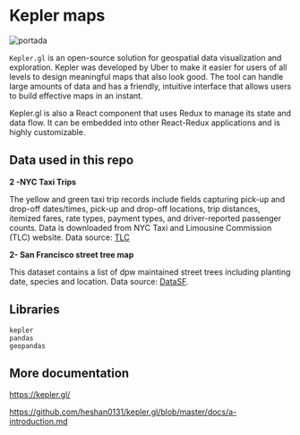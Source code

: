 # Kepler maps

![portada](https://lacontradejaen.com/img/galeria/2021/03/exposicion_mapas_diputacion_jaen-2-30-640.png)

`Kepler.gl` is an open-source solution for geospatial data visualization and exploration. Kepler was developed by Uber to make it easier for users of all levels to design meaningful maps that also look good. The tool can handle large amounts of data and has a friendly, intuitive interface that allows users to build effective maps in an instant.

Kepler.gl is also a React component that uses Redux to manage its state and data flow. It can be embedded into other React-Redux applications and is highly customizable. 
## Data used in this repo

**2 -NYC Taxi Trips**

The yellow and green taxi trip records include fields capturing pick-up and drop-off dates/times, pick-up and drop-off locations, trip distances, itemized fares, rate types, payment types, and driver-reported passenger counts. Data is downloaded from NYC Taxi and Limousine Commission (TLC) website. Data source: [TLC](https://www1.nyc.gov/site/tlc/about/tlc-trip-record-data.page)

**2- San Francisco street tree map**

This dataset contains a list of dpw maintained street trees including planting date, species and location. Data source: [DataSF](https://data.sfgov.org/City-Infrastructure/Street-Tree-List/tkzw-k3nq/data).

## Libraries

    kepler  
    pandas  
    geopandas  

## More documentation

https://kepler.gl/

https://github.com/heshan0131/kepler.gl/blob/master/docs/a-introduction.md